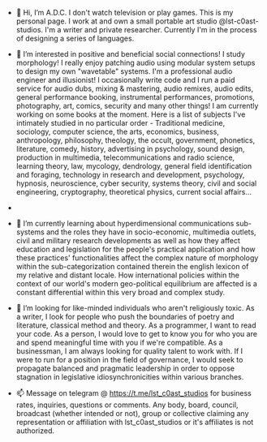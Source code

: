 - 👋 Hi, I’m A.D.C. I don't watch television or play games. This is my personal page. I work at and own a small portable art studio @lst-c0ast-studios. I'm a writer and private researcher. Currently I'm in the process of designing a series of languages.

- 👀 I’m interested in positive and beneficial social connections! I study morphology! I really enjoy patching audio using modular system setups to design my own "wavetable" systems. I'm a professional audio engineer and illusionist! I occasionally write code and I run a paid service for audio dubs, mixing & mastering, audio remixes, audio edits, general performance booking, instrumental performances, promotions, photography, art, comics, security and many other things! I am currently working on some books at the moment. Here is a list of subjects I've intimately studied in no particular order - Traditional medicine, sociology, computer science, the arts, economics, business, anthropology, philosophy, theology, the occult, government, phonetics, literature, comedy, history, advertising in psychology, sound design, production in multimedia, telecommunications and radio science, learning theory, law, mycology, dendrology, general field identification and foraging, technology in research and development, psychology, hypnosis, neuroscience, cyber security, systems theory, civil and social engineering, cryptography, theoretical physics, current social affairs...
- 
- 🌱 I’m currently learning about hyperdimensional communications sub-systems and the roles they have in socio-economic, multimedia outlets, civil and military research developments as well as how they affect education and legislation for the people's practical application and how these practices' functionalities affect the complex nature of morphology within the sub-categorization contained therein the english lexicon of my relative and distant locale. How international policies within the context of our world's modern geo-political equilibrium are affected is a constant differential within this very broad and complex study.

- 💞️ I’m looking for like-minded individuals who aren't religiously toxic. As a writer, I look for people who push the boundaries of poetry and literature, classical method and theory. As a programmer, I want to read your code. As a person, I would love to get to know you for who you are and spend meaningful time with you if we're compatible. As a businessman, I am always looking for quality talent to work with. If I were to run for a position in the field of governance, I would seek to propagate balanced and pragmatic leadership in order to oppose stagnation in legislative idiosynchronicities within various branches.

- 📫 Message on telegram @ https://t.me/lst_c0ast_studios for business rates, inquiries, questions or comments. Any body, board, council, broadcast (whether intended or not), group or collective claiming any representation or affiliation with lst_c0ast_studios or it's affiliates is not authorized.

<!---

--->
